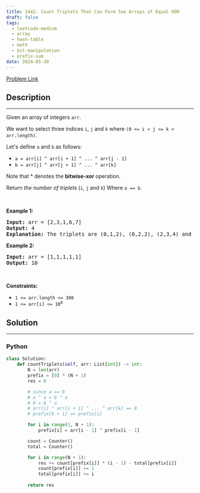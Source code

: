 ```yaml
---
title: 1442. Count Triplets That Can Form Two Arrays of Equal XOR
draft: false
tags: 
  - leetcode-medium
  - array
  - hash-table
  - math
  - bit-manipulation
  - prefix-sum
date: 2024-05-30
---
```


[Problem Link](https://leetcode.com/problems/count-triplets-that-can-form-two-arrays-of-equal-xor/)

## Description

---
<p>Given an array of integers <code>arr</code>.</p>

<p>We want to select three indices <code>i</code>, <code>j</code> and <code>k</code> where <code>(0 &lt;= i &lt; j &lt;= k &lt; arr.length)</code>.</p>

<p>Let&#39;s define <code>a</code> and <code>b</code> as follows:</p>

<ul>
	<li><code>a = arr[i] ^ arr[i + 1] ^ ... ^ arr[j - 1]</code></li>
	<li><code>b = arr[j] ^ arr[j + 1] ^ ... ^ arr[k]</code></li>
</ul>

<p>Note that <strong>^</strong> denotes the <strong>bitwise-xor</strong> operation.</p>

<p>Return <em>the number of triplets</em> (<code>i</code>, <code>j</code> and <code>k</code>) Where <code>a == b</code>.</p>

<p>&nbsp;</p>
<p><strong class="example">Example 1:</strong></p>

<pre>
<strong>Input:</strong> arr = [2,3,1,6,7]
<strong>Output:</strong> 4
<strong>Explanation:</strong> The triplets are (0,1,2), (0,2,2), (2,3,4) and (2,4,4)
</pre>

<p><strong class="example">Example 2:</strong></p>

<pre>
<strong>Input:</strong> arr = [1,1,1,1,1]
<strong>Output:</strong> 10
</pre>

<p>&nbsp;</p>
<p><strong>Constraints:</strong></p>

<ul>
	<li><code>1 &lt;= arr.length &lt;= 300</code></li>
	<li><code>1 &lt;= arr[i] &lt;= 10<sup>8</sup></code></li>
</ul>


## Solution

---
### Python
``` py title='count-triplets-that-can-form-two-arrays-of-equal-xor'
class Solution:
    def countTriplets(self, arr: List[int]) -> int:
        N = len(arr)
        prefix = [0] * (N + 1)
        res = 0

        # since a == b
        # a ^ a = b ^ a
        # 0 = b ^ a
        # arr[i] ^ arr[i + 1] ^ ... ^ arr[k] == 0
        # prefix[k + 1] == prefix[i]

        for i in range(1, N + 1):
            prefix[i] = arr[i - 1] ^ prefix[i - 1]

        count = Counter()
        total = Counter()

        for i in range(N + 1):
            res += count[prefix[i]] * (i - 1) - total[prefix[i]]
            count[prefix[i]] += 1
            total[prefix[i]] += i
        
        return res
```

